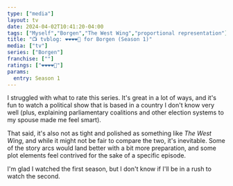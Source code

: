 ```yaml
---
type: ["media"]
layout: tv
date: 2024-04-02T10:41:20-04:00
tags: ["Myself","Borgen","The West Wing","proportional representation"]
title: "📺 tvblog: ❤️❤️❤️❤️🖤 for Borgen (Season 1)"
media: ["tv"]
series: ["Borgen"]
franchise: [""]
ratings: ["❤️❤️❤️❤️🖤"]
params:
  entry: Season 1
---
```

I struggled with what to rate this series. It's great in a lot of ways, and it's fun to watch a political show that is based in a country I don't know very well (plus, explaining parliamentary coalitions and other election systems to my spouse made me feel smart).

That said, it's also not as tight and polished as something like *The West Wing*, and while it might not be fair to compare the two, it's inevitable. Some of the story arcs would land better with a bit more preparation, and some plot elements feel contrived for the sake of a specific episode. 

I'm glad I watched the first season, but I don't know if I'll be in a rush to watch the second.
